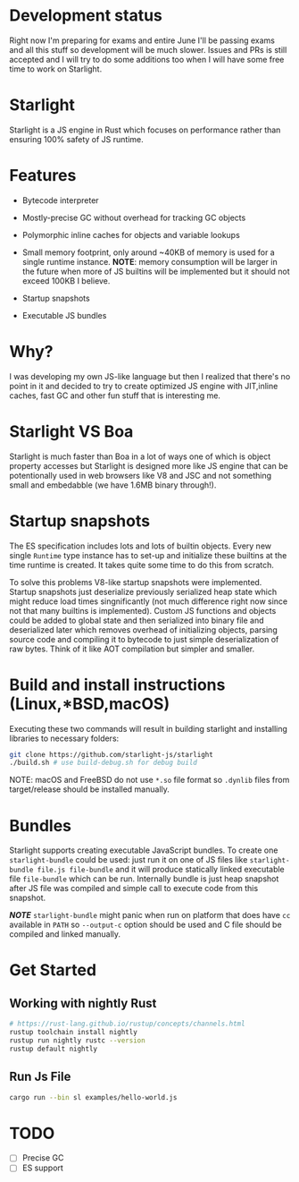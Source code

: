 # Development status
Right now I'm preparing for exams and entire June I'll be passing exams and all this stuff so development will be much slower. Issues and PRs is still accepted and I will try to do some additions too when I will have some free time to work on Starlight.

# Starlight

Starlight is a JS engine in Rust which focuses on performance rather than ensuring 100% safety of JS runtime.


# Features
- Bytecode interpreter
- Mostly-precise GC without overhead for tracking GC objects
- Polymorphic inline caches for objects and variable lookups
- Small memory footprint, only around ~40KB of memory is used for a single runtime instance. 
    **NOTE**: memory consumption will be larger in the future when more of JS builtins will be implemented but it should not exceed 100KB I believe.

- Startup snapshots
- Executable JS bundles

# Why?

I was developing my own JS-like language but then I realized that there's no point in it and decided to try to create optimized JS engine with JIT,inline caches, fast GC and other fun stuff that is interesting me.

# Starlight VS Boa
Starlight is much faster than Boa in a lot of ways one of which is object property accesses but Starlight is designed more like JS engine that can be potentionally used in web browsers like V8 and JSC and not something small and embedabble (we have 1.6MB binary through!).

# Startup snapshots
The ES specification includes lots and lots of builtin objects. Every new single `Runtime` type instance has to set-up and initialize these builtins at the time runtime is created. It takes quite some time to do this from scratch.


To solve this problems V8-like startup snapshots were implemented. Startup snapshots just deserialize previously serialized heap state which might reduce load times singnificantly (not much difference right now since not that many builtins is implemented). Custom JS functions and objects could be added to global state and then serialized into binary file and deserialized later which removes overhead of initializing objects, parsing source code and compiling it to bytecode to just simple deserialization of raw bytes. Think of it like AOT compilation but simpler and smaller.


# Build and install instructions (Linux,*BSD,macOS)
Executing these two commands will result in building starlight and installing libraries to necessary folders: 
```sh
git clone https://github.com/starlight-js/starlight
./build.sh # use build-debug.sh for debug build
```

NOTE: macOS and FreeBSD do not use `*.so` file format so `.dynlib` files from target/release should be installed manually.

# Bundles

Starlight supports creating executable JavaScript bundles. To create one `starlight-bundle` could be used: just run it on one of JS files like `starlight-bundle file.js file-bundle` and it will produce statically linked executable file `file-bundle` which can be run. Internally bundle is just heap snapshot after JS file was compiled and simple call to execute code from this snapshot.

***NOTE*** `starlight-bundle` might panic when run on platform that does have `cc` available in `PATH` so `--output-c` option should be used and C file should be compiled and linked manually.

# Get Started
## Working with nightly Rust
```bash
# https://rust-lang.github.io/rustup/concepts/channels.html
rustup toolchain install nightly
rustup run nightly rustc --version
rustup default nightly
```

## Run Js File
```bash
cargo run --bin sl examples/hello-world.js
```


# TODO
- [ ] Precise GC
- [ ] ES support
